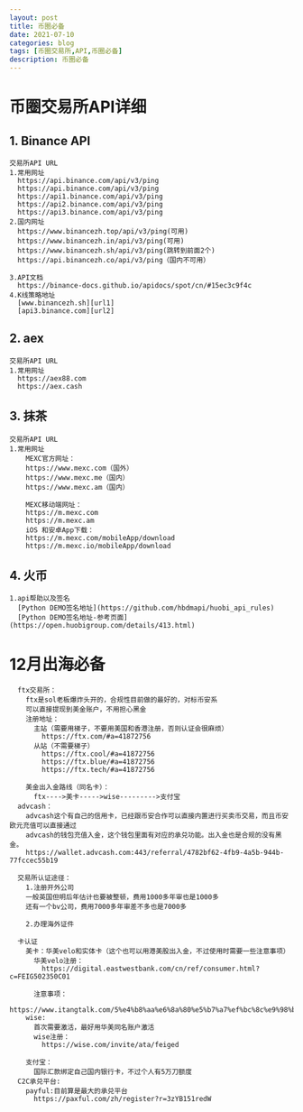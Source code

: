 ```yaml
---
layout: post
title: 币圈必备
date: 2021-07-10
categories: blog
tags: [币圈交易所,API,币圈必备]
description: 币圈必备
---
```



# 币圈交易所API详细

## **1. Binance API**
    交易所API URL
    1.常用网址
      https://api.binance.com/api/v3/ping
      https://api.binance.com/api/v3/ping
      https://api1.binance.com/api/v3/ping
      https://api2.binance.com/api/v3/ping
      https://api3.binance.com/api/v3/ping
    2.国内网址
      https://www.binancezh.top/api/v3/ping(可用)
      https://www.binancezh.in/api/v3/ping(可用)
      https://www.binancezh.sh/api/v3/ping(跳转到前面2个)
      https://api.binancezh.co/api/v3/ping（国内不可用）

    3.API文档
      https://binance-docs.github.io/apidocs/spot/cn/#15ec3c9f4c
    4.K线策略地址
      [www.binancezh.sh][url1]
      [api3.binance.com][url2]

## **2. aex**
    交易所API URL
    1.常用网址
      https://aex88.com
      https://aex.cash

## **3. 抹茶**
    交易所API URL
    1.常用网址
        MEXC官方网址：
        https://www.mexc.com（国外）
        https://www.mexc.me（国内）
        https://www.mexc.am（国内）
        
        MEXC移动端网址：
        https://m.mexc.com
        https://m.mexc.am
        iOS 和安卓App下载：
        https://m.mexc.com/mobileApp/download
        https://m.mexc.io/mobileApp/download

## **4. 火币**
    1.api帮助以及签名
      [Python DEMO签名地址](https://github.com/hbdmapi/huobi_api_rules)
      [Python DEMO签名地址-参考页面](https://open.huobigroup.com/details/413.html)

# 12月出海必备
  ```命令行说明
    ftx交易所：
      ftx是sol老板爆炸头开的，合规性目前做的最好的，对标币安系
      可以直接提现到美金账户，不用担心黑金
      注册地址：
        主站（需要用梯子，不要用美国和香港注册，否则认证会很麻烦）
          https://ftx.com/#a=41872756
        从站（不需要梯子）
          https://ftx.cool/#a=41872756
          https://ftx.blue/#a=41872756
          https://ftx.tech/#a=41872756

      美金出入金路线（同名卡）：
        ftx---->美卡----->wise--------->支付宝
    advcash：
      advcash这个有自己的信用卡，已经跟币安合作可以直接内置进行买卖币交易，而且币安欧元充值可以直接通过
      advcash的钱包充值入金，这个钱包里面有对应的承兑功能。出入金也是合规的没有黑金。
      https://wallet.advcash.com:443/referral/4782bf62-4fb9-4a5b-944b-77fccec55b19

    交易所认证途径：
      1.注册开外公司
      一般英国但明后年估计也要被整顿，费用1000多年审也是1000多
      还有一个bv公司，费用7000多年审差不多也是7000多

      2.办理海外证件

    卡认证
      美卡：华美velo和实体卡（这个也可以用港美股出入金，不过使用时需要一些注意事项）
        华美velo注册：
          https://digital.eastwestbank.com/cn/ref/consumer.html?c=FEIG502350C01

        注意事项：
          https://www.itangtalk.com/5%e4%b8%aa%e6%8a%80%e5%b7%a7%ef%bc%8c%e9%98%b2%e6%ad%a2velo%e7%be%8e%e5%9b%bd%e5%8d%8e%e7%be%8e%e9%93%b6%e8%a1%8c%e9%98%b2%e5%86%bb%e7%bb%93%e5%b0%81%e5%8f%b7/
      wise:
        首次需要激活，最好用华美同名账户激活
        wise注册：
          https://wise.com/invite/ata/feiged

      支付宝：
        国际汇款绑定自己国内银行卡，不过个人有5万刀额度
    C2C承兑平台:
      payful:目前算是最大的承兑平台
        https://paxful.com/zh/register?r=3zYB151redW

  ```


[url1]: https://www.binancezh.sh/api/v3/klines?symbol=1INCHUSDT&startTime=1625500800000&endTime=1625846399000&limit=1000&interval=1d
[url2]: https://api3.binance.com/api/v3/klines?symbol=1INCHUSDT&startTime=1625500800000&endTime=1625846399000&limit=1000&interval=1d